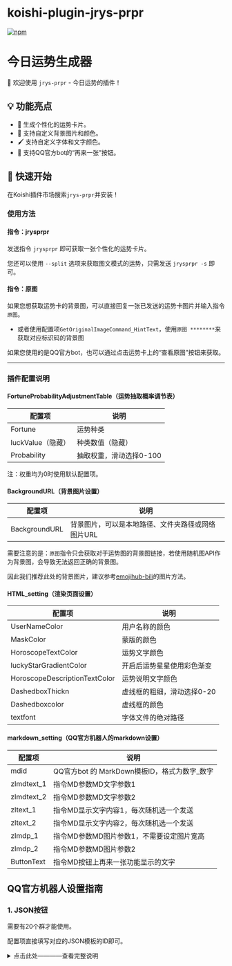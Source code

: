 # koishi-plugin-jrys-prpr
[![npm](https://img.shields.io/npm/v/koishi-plugin-jrys-prpr?style=flat-square)](https://www.npmjs.com/package/koishi-plugin-jrys-prpr)
# 今日运势生成器
🌟 欢迎使用 `jrys-prpr` - 今日运势的插件！
## 💡 功能亮点
- 🔮 生成个性化的运势卡片。
- 🌈 支持自定义背景图片和颜色。
- 🖌️ 支持自定义字体和文字颜色。
- 🔁 支持QQ官方bot的“再来一张”按钮。
## 🚀 快速开始
在Koishi插件市场搜索`jrys-prpr`并安装！


### 使用方法
#### 指令：jrysprpr
发送指令 `jrysprpr` 即可获取一张个性化的运势卡片。

您还可以使用 `--split` 选项来获取图文模式的运势，只需发送 `jrysprpr -s` 即可。
#### 指令：原图
如果您想获取运势卡的背景图，可以直接回复一张已发送的运势卡图片并输入指令 `原图`。

-  或者使用配置项`GetOriginalImageCommand_HintText`，使用`原图 ********`来获取对应标识码的背景图

如果您使用的是QQ官方bot，也可以通过点击运势卡上的“查看原图”按钮来获取。

---

### 插件配置说明
#### FortuneProbabilityAdjustmentTable（运势抽取概率调节表）
| 配置项            | 说明                    |
| ----------------- | ----------------------- |
| Fortune           | 运势种类                |
| luckValue（隐藏） | 种类数值（隐藏）        |
| Probability       | 抽取权重，滑动选择0-100 |
注：权重均为0时使用默认配置项。
#### BackgroundURL（背景图片设置）
| 配置项        | 说明                                              |
| ------------- | ------------------------------------------------- |
| BackgroundURL | 背景图片，可以是本地路径、文件夹路径或网络图片URL |

需要注意的是：`原图`指令只会获取对于运势图的背景图链接，若使用随机图API作为背景图，会导致无法返回正确的背景图。

因此我们推荐此处的背景图片，建议参考[emojihub-bili](https://www.npmjs.com/package/koishi-plugin-emojihub-bili)的图片方法。

#### HTML_setting（渲染页面设置）
| 配置项                        | 说明                       |
| ----------------------------- | -------------------------- |
| UserNameColor                 | 用户名称的颜色             |
| MaskColor                     | 蒙版的颜色                 |
| HoroscopeTextColor            | 运势文字颜色               |
| luckyStarGradientColor        | 开启后运势星星使用彩色渐变 |
| HoroscopeDescriptionTextColor | 运势说明文字颜色           |
| DashedboxThickn               | 虚线框的粗细，滑动选择0-20 |
| Dashedboxcolor                | 虚线框的颜色               |
| textfont                      | 字体文件的绝对路径         |
#### markdown_setting（QQ官方机器人的markdown设置）
| 配置项     | 说明                                         |
| ---------- | -------------------------------------------- |
| mdid       | QQ官方bot 的 MarkDown模板ID，格式为数字_数字 |
| zlmdtext_1 | 指令MD参数MD文字参数1                        |
| zlmdtext_2 | 指令MD参数MD文字参数2                        |
| zltext_1   | 指令MD显示文字内容1，每次随机选一个发送      |
| zltext_2   | 指令MD显示文字内容2，每次随机选一个发送      |
| zlmdp_1    | 指令MD参数MD图片参数1，不需要设定图片宽高    |
| zlmdp_2    | 指令MD参数MD图片参数2                        |
| ButtonText | 指令MD按钮上再来一张功能显示的文字           |




## QQ官方机器人设置指南

### 1. JSON按钮

需要有20个群才能使用。

配置项直接填写对应的JSON模板的ID即可。

<details>
<summary>点击此处————查看完整说明</summary>

#### 示例审核模板-按钮内容（运势）
```json
{
    "rows": [
        {
            "buttons": [
                {
                    "render_data": {
                        "label": "再来一张😺",
                        "style": 2
                    },
                    "action": {
                        "type": 2,
                        "permission": {
                            "type": 2
                        },
                        "data": "/${config.command}",
                        "enter": true
                    }
                },
                {
                    "render_data": {
                        "label": "查看原图😽",
                        "style": 2
                    },
                    "action": {
                        "type": 2,
                        "permission": {
                            "type": 2
                        },
                        "data": "/获取原图 ",
                        "enter": false
                    }
                }
            ]
        }
    ]
}

```


### 2. 被动Markdown模板

需要有2000的日活跃用户（每日上行消息人数），并且申请Markdown能力和markdown模板。

<details>
<summary>点击此处————查看完整说明</summary>

使用本插件来发送markdown，你需要：

1. 配置URL白名单
2. 配置对应的markdown模板

其中URL白名单部分，需要进行校验和加白。

我们推荐你在对应的校验地址上做一个图片跳转服务，比如

```
https://tx.qqbot.cnm/url
使用方法：↓↓↓
/url/?url=跳转地址        // 携带http(s)
/url/qq.php?qq=QQ号       // 显示头像
/url/img.php?img=图片链接  // 加载图片
```

然后你可以每次调用markdown图片的时候使用 `https://tx.qqbot.cnm/url/img.php?img=图片链接 `这个方法

例如:
```
https://tx.qqbot.cnm/url/img.php?img=https://i1.hdslb.com/bfs/archive/72fcfba441164439595b599d2d03554bb44a9067.jpg
```

#### 本插件模板举例---1
```
**{{.text1}}**
{{.text2}}
![{{.img}}]({{.url}})
```

#### 配置模板参数示例---1
```
[
  {
    "raw_parameters": "your_markdown_text_1",
    "replace_parameters": "运势来啦！"
  },
  {
    "raw_parameters": "your_markdown_text_2",
    "replace_parameters": "这是你的运势哦😽"
  },
  {
    "raw_parameters": "your_markdown_img",
    "replace_parameters": "${img_pxpx}"
  },
  {
    "raw_parameters": "your_markdown_url",
    "replace_parameters": "https://tx.qqbot.cnm/url/img.php?img=${img_url}"
  }
]
```
#### 本插件模板举例---2
```
{{.text1}}
{{.text2}}
{{.img}}{{.url}}
```

#### 配置模板参数示例---2
```
[
  {
    "raw_parameters": "your_markdown_text_1",
    "replace_parameters": "运势来啦！"
  },
  {
    "raw_parameters": "your_markdown_text_2",
    "replace_parameters": "这是你的运势哦😽"
  },
  {
    "raw_parameters": "your_markdown_img",
    "replace_parameters": "![${img_pxpx}]"
  },
  {
    "raw_parameters": "your_markdown_url",
    "replace_parameters": "(https://tx.qqbot.cnm/url/img.php?img=${img_url})"
  }
]
```

</details>

markdown的按钮参数，需要填入按钮模板ID，

请参考上方`1. JSON按钮` 的 `示例审核模板-按钮内容`。


### 3. 被动Markdown模板（原生按钮）

需要至少（曾经）达到过原生（钻石机器人）的日活（每日消息上行人数）

被动Markdown模板 与上文 `2. 被动Markdown模板` 一致逻辑

原生按钮配置示例 见下方 `原生Markdown` 的 `示例按钮内容`


### 4. 原生Markdown

原生Markdown支持自定义Markdown内容和按钮内容。

需要有10000日活（每日消息上行人数），并且评选为钻石机器人（每月中审核）。

<details>
<summary>点击此处————查看完整说明</summary>

#### 示例Markdown内容
```
## **今日运势😺**
### 😽您今天的运势是：
![${img_pxpx}](${img_url})
```

#### 示例配置项-按钮内容（运势）

与上方 `1. JSON按钮` 中的 `示例审核模板-按钮内容（运势）` 中的内容一致即可

支持使用变量替换参数。

示例：

```json
{
    "rows": [
        {
            "buttons": [
                {
                    "render_data": {
                        "label": "再来一张😺",
                        "style": 2
                    },
                    "action": {
                        "type": 2,
                        "permission": {
                            "type": 2
                        },
                        "data": "/${config.command}",
                        "enter": true
                    }
                },
                {
                    "render_data": {
                        "label": "查看原图😽",
                        "style": 2
                    },
                    "action": {
                        "type": 2,
                        "permission": {
                            "type": 2
                        },
                        "data": "/获取原图 ${encodedMessageTime}",
                        "enter": true
                    }
                }
            ]
        }
    ]
}
```




</details>

### 5. 原生Markdown（不渲染jrys）

原生Markdown支持自定义Markdown内容和按钮内容。

需要有10000日活（每日消息上行人数），并且评选为钻石机器人（每月中审核）。

<details>
<summary>点击此处————查看完整说明</summary>

#### 示例Markdown内容
```
<qqbot-at-user id="${session.userId}" />
您的今日运势为：
**${dJson.fortuneSummary}**
${dJson.luckyStar}

> ${dJson.unsignText}
![${img_pxpx}](${img_url})

> 仅供娱乐|相信科学|请勿迷信
```

#### 示例配置项-按钮内容（运势）



支持使用变量替换参数。

示例：

```json
{
  "rows": [
      {
          "buttons": [
              {
                  "render_data": {
                      "label": "再来一张😺",
                      "style": 2
                  },
                  "action": {
                      "type": 2,
                      "permission": {
                          "type": 2
                      },
                      "data": "/${config.command}",
                      "enter": true
                  }
              }
          ]
      }
  ]
}
```




</details>

### 6. 替换功能说明

本插件会替换模板变量，请在左侧填入模板变量，右侧填入真实变量值。

#### 支持的参数
- `img_pxpx`：图片尺寸，替换后格式为`img#123px #456px`。
- `img_url`：图片链接，替换后格式为`https://i0.hdslb.com/bfs/article/e1cb94c573b6bf4e23b38caa4e97de6fe804011a.jpg`。

- `config`：插件配置项。例： `config.emojihub_bili_command`：当前插件父级指令，替换后格式为`emojihub`。
- `session`：会话信息。例： `session.userId`：当前交互的用户ID，替换后格式为`1246A99CFED107A7938ADF07F9B5A398`。
- ... ... 关于`config`、`session`的更多用法请查看koishi文档 -> https://koishi.chat/

#### 示例
- `${img_pxpx}` 会被替换，如 `img#123px #456px`。
- `${img_url}` 会被替换，如 `https://i0.hdslb.com/bfs/article/e1cb94c573b6bf4e23b38caa4e97de6fe804011a.jpg`。
- `${session.userId}`：当前交互的用户ID，替换后格式，如`1246A99CFED107A7938ADF07F9B5A398`。
---



---




## 更新日志


<details>
<summary>点击此处————查看更新日志</summary>

- **1.3.3**
    - `https://github.com/shangxueink/koishi-shangxue-apps/issues/89`
    - 我草怎么三个版本了，我更新了什么？

- **1.3.0**
    -   适配qqmarkdown
    -   优化发送逻辑
    -   新增不渲染的markdown发送模式
    -   调整资源文件位置
    -   更新说明文档

- **1.0.0**
    -   更新了好多东西。

- **0.6.2**
    -   兼容私聊markdown发送

- **0.6.1**
    -   优化qq平台的私聊，使用图文返回而不是markdown
    -   优化控制台文字说明
    -   增加bug反馈地址和项目地址

- **0.5.2**
    -   修复本地文件路径的file:/协议

- **0.4.4**
    -   新增`蒙版模糊半径`
    -   新增markdown按钮style调整配置项
    -   优化`原图`指令，取消别名

- **0.4.1**
    -   优化头像获取

- **0.4.0**
    -   优化今日运势的文字内容，对于部分过短内容进行补缺
    -   增量背景图片内容，对于部分背景进行重新收集
    -   新增背景图`白圣女`   

- **0.3.11**    修复部分情况下日期不更新的情况

- **0.3.9**     优化控制台说明

- **0.3.8**
    -   本地化支持
    -   取消配置项定义指令权限
    -   新增配置项，允许自定义`原图`指令的名称
    -   优化配置项`GetOriginalImageCommand_HintText`，改为选择配置项
    -   修改了一些小注释

- **0.3.7**
    -   新增壁纸`miku`
    -   增量壁纸`猫羽雫`
    -   优化readme说明

- **0.3.6** 
    -   优化`getJrys`函数，
        -   确保每一天生成的种子都会有所不同，尽可能实现不同日期的运势也不同。
    -   新增`split`选项，使用`-s`即可实现图文输出的今日运势
    -   优化json存储地址
    
- **0.3.5** 
    -   HTML优化：增加`background-clip: text;`以修复`未定义标准属性“background-clip”以实现兼容性`的警告   
    -   新增配置项`GetOriginalImageCommand_HintText`，在保留回复获取原图的基础上，允许使用指令来获取原图
    -   优化原图的匹配逻辑

- **0.3.4** 
    -   新增配置项`GetOriginalImageCommand`，允许用户使用`原图`指令来获取运势图片的背景图
    -   优化QQ官方markdown按钮，新增按钮`查看原图`
    -   暂时使用消息ID作为特征记录
        -   非官方bot使用`回复消息`触发指令来获取原图
        -   官方bot使用markdown按钮来获取
        -   暂不支持官方bot使用`回复消息`触发指令来获取原图
        -   暂不确定其他普通的兼容性，目前仅测试`onebot`平台

- **0.3.3** 
    -   优化权重抽取算法
    -   优化README说明文档

- **0.3.2** 
    -   优化调试日志输出
    -   优化README说明文档

- **0.3.0** 开始记录更新日志
    -   优化jrys的json内容。原本的运势概率分配不均。现优化json的文案内容，分布更加合理。
    -   新增配置项`FortuneProbabilityAdjustmentTable`，允许用户自定义运势抽取权重
    -   不再使用`jrys.js`，改为使用json存储文案
    -   优化文件夹结构，背景图片的txt放进文件夹`backgroundFolder`
    -   针对`FortuneProbabilityAdjustmentTable`表格配置运势概率全为`0`的情况的优化。

</details>
